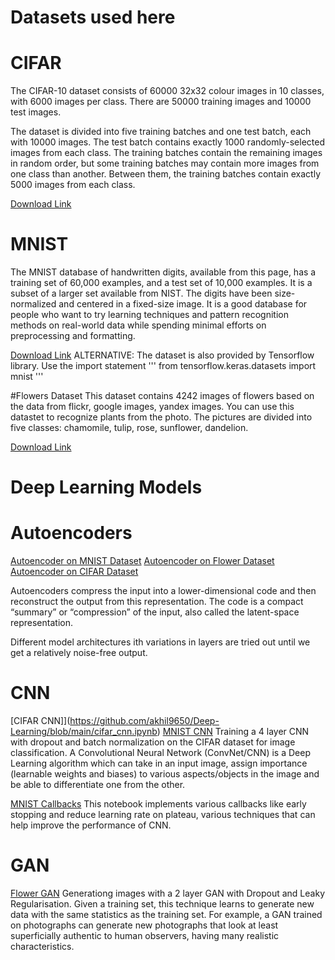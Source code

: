 # Datasets used here

# CIFAR
The CIFAR-10 dataset consists of 60000 32x32 colour images in 10 classes, with 6000 images per class. There are 50000 training images and 10000 test images.

The dataset is divided into five training batches and one test batch, each with 10000 images. The test batch contains exactly 1000 randomly-selected images from each class. The training batches contain the remaining images in random order, but some training batches may contain more images from one class than another. Between them, the training batches contain exactly 5000 images from each class.
							
[Download Link](https://www.cs.toronto.edu/~kriz/cifar-100-python.tar.gz)

# MNIST 
The MNIST database of handwritten digits, available from this page, has a training set of 60,000 examples, and a test set of 10,000 examples. It is a subset of a larger set available from NIST. The digits have been size-normalized and centered in a fixed-size image.
It is a good database for people who want to try learning techniques and pattern recognition methods on real-world data while spending minimal efforts on preprocessing and formatting.

[Download Link](http://yann.lecun.com/exdb/mnist/)
ALTERNATIVE: The dataset is also provided by Tensorflow library. Use the import statement
'''
from tensorflow.keras.datasets import mnist
'''

#Flowers Dataset
This dataset contains 4242 images of flowers based on the data from flickr, google images, yandex images.
You can use this datastet to recognize plants from the photo.
The pictures are divided into five classes: chamomile, tulip, rose, sunflower, dandelion.

[Download Link](https://dataverse.harvard.edu/dataset.xhtml?persistentId=doi:10.7910/DVN/1ECTVN)

# Deep Learning Models

# Autoencoders
[Autoencoder on MNIST Dataset](https://github.com/akhil9650/Deep-Learning/blob/main/Autoencoders.ipynb)
[Autoencoder on Flower Dataset](https://github.com/akhil9650/Deep-Learning/blob/main/autoencoder_flowers.ipynb)
[Autoencoder on CIFAR Dataset](https://github.com/akhil9650/Deep-Learning/blob/main/cifar_autoencoder.ipynb)

Autoencoders compress the input into a lower-dimensional code and then reconstruct the output from this representation. The code is a compact “summary” or “compression” of the input, also called the latent-space representation.

Different model architectures ith variations in layers are tried out until we get a relatively noise-free output.

# CNN
[CIFAR CNN]](https://github.com/akhil9650/Deep-Learning/blob/main/cifar_cnn.ipynb)
[MNIST CNN](https://github.com/akhil9650/Deep-Learning/blob/main/mnist_cnn.ipynb)
Training a 4 layer CNN with dropout and batch normalization on the CIFAR dataset for image classification. 
A Convolutional Neural Network (ConvNet/CNN) is a Deep Learning algorithm which can take in an input image, assign importance (learnable weights and biases) to various aspects/objects in the image and be able to differentiate one from the other.

[MNIST Callbacks](https://github.com/akhil9650/Deep-Learning/blob/main/mnist_cnn_callbacks.ipynb)
This notebook implements various callbacks like early stopping and reduce learning rate on plateau, various techniques that can help improve the performance of CNN.

# GAN
[Flower GAN](https://github.com/akhil9650/Deep-Learning/blob/main/flower_gan.ipynb)
Generationg images with a 2 layer GAN with Dropout and Leaky Regularisation. 
Given a training set, this technique learns to generate new data with the same statistics as the training set. For example, a GAN trained on photographs can generate new photographs that look at least superficially authentic to human observers, having many realistic characteristics. 

